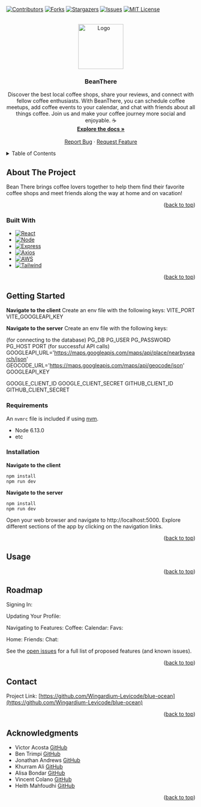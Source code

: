 <a name="readme-top"></a>

<!-- PROJECT SHIELDS -->
[![Contributors][contributors-shield]][contributors-url]
[![Forks][forks-shield]][forks-url]
[![Stargazers][stars-shield]][stars-url]
[![Issues][issues-shield]][issues-url]
[![MIT License][license-shield]][license-url]



<!-- PROJECT LOGO -->
<br />
<div align="center">
  <a href="https://github.com/Wingardium-Levicode/blue-ocean">
    <img src="image_480.png" alt="Logo" width="120" height="120">
  </a>

<h3 align="center">BeanThere</h3>

  <p align="center">
    Discover the best local coffee shops, share your reviews, and connect with fellow coffee enthusiasts. With BeanThere, you can schedule coffee meetups, add coffee events to your calendar, and chat with friends about all things coffee. Join us and make your coffee journey more social and enjoyable. ☕
    <br />
    <a href="https://github.com/Wingardium-Levicode/blue-ocean"><strong>Explore the docs »</strong></a>
    <br />
    <br />
    <a href="https://github.com/Wingardium-Levicode/blue-oceane">Report Bug</a>
    ·
    <a href="https://github.com/Wingardium-Levicode/blue-ocean">Request Feature</a>
  </p>
</div>



<!-- TABLE OF CONTENTS -->
<details>
  <summary>Table of Contents</summary>
  <ol>
    <li>
      <a href="#about-the-project">About The Project</a>
      <ul>
        <li><a href="#built-with">Built With</a></li>
      </ul>
    </li>
    <li>
      <a href="#getting-started">Getting Started</a>
      <ul>
         <li><a href="#requirements">Requirements</a></li>
        <li><a href="#installation">Installation</a></li>
      </ul>
    </li>
    <li><a href="#usage">Usage</a></li>
    <li><a href="#roadmap">Roadmap</a></li>
    <li><a href="#contact">Contact</a></li>
    <li><a href="#acknowledgments">Acknowledgments</a></li>
  </ol>
</details>



<!-- ABOUT THE PROJECT -->
## About The Project
Bean There brings coffee lovers together to help them find their favorite coffee shops and meet friends along the way at home and on vacation! 

<p align="right">(<a href="#readme-top">back to top</a>)</p>



### Built With

* [![React][React.js]][React-url]
* [![Node][Node.js]][Node-url]
* [![Express][Express.js]][Express-url]
* [![Axios][Axios.js]][Axios-url]
* [![AWS][AWS.js]][AWS-url]
* [![Tailwind][Tailwind.js]][Tailwind-url]


<p align="right">(<a href="#readme-top">back to top</a>)</p>



<!-- GETTING STARTED -->
## Getting Started
**Navigate to the client**
Create an env file with the following keys:
VITE_PORT
VITE_GOOGLEAPI_KEY

**Navigate to the server**
Create an env file with the following keys:

(for connecting to the database)
PG_DB
PG_USER
PG_PASSWORD
PG_HOST
PORT
(for successful API calls)
GOOGLEAPI_URL='https://maps.googleapis.com/maps/api/place/nearbysearch/json'
GEOCODE_URL='https://maps.googleapis.com/maps/api/geocode/json'
GOOGLEAPI_KEY

GOOGLE_CLIENT_ID
GOOGLE_CLIENT_SECRET
GITHUB_CLIENT_ID
GITHUB_CLIENT_SECRET

### Requirements

An `nvmrc` file is included if using [nvm](https://github.com/creationix/nvm).

- Node 6.13.0
- etc


### Installation
**Navigate to the client**
```
npm install
npm run dev
```
**Navigate to the server**
```
npm install
npm run dev
```
Open your web browser and navigate to http://localhost:5000.
Explore different sections of the app by clicking on the navigation links.

<p align="right">(<a href="#readme-top">back to top</a>)</p>



<!-- USAGE EXAMPLES -->
## Usage


<p align="right">(<a href="#readme-top">back to top</a>)</p>



<!-- ROADMAP -->
## Roadmap
Signing In:

Updating Your Profile:

Navigating to Features:
Coffee:
Calendar:
Favs:

Home:
Friends:
Chat:

See the [open issues](https://github.com/Wingardium-Levicode/blue-ocean/issues) for a full list of proposed features (and known issues).

<p align="right">(<a href="#readme-top">back to top</a>)</p>




<!-- CONTACT -->
## Contact

Project Link: [https://github.com/Wingardium-Levicode/blue-ocean](https://github.com/Wingardium-Levicode/blue-ocean)

<p align="right">(<a href="#readme-top">back to top</a>)</p>



<!-- ACKNOWLEDGMENTS -->
## Acknowledgments

* Victor Acosta [GitHub](https://github.com/Tonegawa94)
* Ben Trimpi [GitHub](https://github.com/CeruleanBean)
* Jonathan Andrews [GitHub](https://github.com/andrews-jonathanw)
* Khurram Ali [GitHub](https://github.com/destocot)
* Alisa Bondar [GitHub](https://github.com/alisabondar)
* Vincent Colano [GitHub](https://github.com/vinvinn)
* Heith Mahfoudhi [GitHub](https://github.com/Heithh)

<p align="right">(<a href="#readme-top">back to top</a>)</p>


<!-- MARKDOWN LINKS & IMAGES -->
<!-- https://www.markdownguide.org/basic-syntax/#reference-style-links -->
[contributors-shield]: https://img.shields.io/github/contributors/Wingardium-Levicode/blue-ocean.svg?style=for-the-badge
[contributors-url]: https://github.com/Wingardium-Levicode/blue-ocean/graphs/contributors
[forks-shield]: https://img.shields.io/github/forks/Wingardium-Levicode/blue-ocean.svg?style=for-the-badge
[forks-url]: https://github.com/Wingardium-Levicode/blue-ocean/network/members
[stars-shield]: https://img.shields.io/github/stars/Wingardium-Levicode/blue-ocean.svg?style=for-the-badge
[stars-url]: https://github.com/Wingardium-Levicode/blue-ocean/stargazers
[issues-shield]: https://img.shields.io/github/issues/Wingardium-Levicode/blue-ocean.svg?style=for-the-badge
[issues-url]: https://github.com/Wingardium-Levicode/blue-ocean/issues
[license-shield]: https://img.shields.io/github/license/Wingardium-Levicode/blue-ocean.svg?style=for-the-badge
[license-url]: https://github.com/Wingardium-Levicode/blue-ocean/blob/master/LICENSE.txt
[product-screenshot]: images/screenshot.png

[React.js]: https://img.shields.io/badge/React-20232A?style=for-the-badge&logo=react&logoColor=61DAFB
[React-url]: https://reactjs.org/
[Babel.js]: https://img.shields.io/badge/Babel-F9DC3E.svg?style=for-the-badge&logo=Babel&logoColor=black
[Babel-url]: https://babeljs.io/
[Node.js]: https://img.shields.io/badge/node.js-6DA55F?style=for-the-badge&logo=node.js&logoColor=white
[Node-url]: https://nodejs.org/en
[Jest.js]: https://img.shields.io/badge/-jest-%23C21325?style=for-the-badge&logo=jest&logoColor=white
[Jest-url]: https://jestjs.io/
[Axios.js]: https://img.shields.io/badge/Axios-5A29E4.svg?style=for-the-badge&logo=Axios&logoColor=white
[Axios-url]: https://axios-http.com/docs/intro
[Express.js]: https://img.shields.io/badge/express.js-%23404d59.svg?style=for-the-badge&logo=express&logoColor=%2361DAFB
[Express-url]: https://expressjs.com/
[AWS.js]: https://img.shields.io/badge/Amazon%20AWS-232F3E.svg?style=for-the-badge&logo=Amazon-AWS&logoColor=white
[AWS-url]: https://aws.amazon.com/
[Webpack.js]: https://img.shields.io/badge/Webpack-8DD6F9.svg?style=for-the-badge&logo=Webpack&logoColor=black
[Webpack-url]: https://webpack.js.org/
[Tailwind.js]: https://img.shields.io/badge/tailwindcss-%2338B2AC.svg?style=for-the-badge&logo=tailwind-css&logoColor=white
[Tailwind-url]: https://tailwindcss.com

[Express-url]: https://expressjs.com/
[AWS.js]: https://img.shields.io/badge/Amazon%20AWS-232F3E.svg?style=for-the-badge&logo=Amazon-AWS&logoColor=white
[AWS-url]: https://aws.amazon.com/
